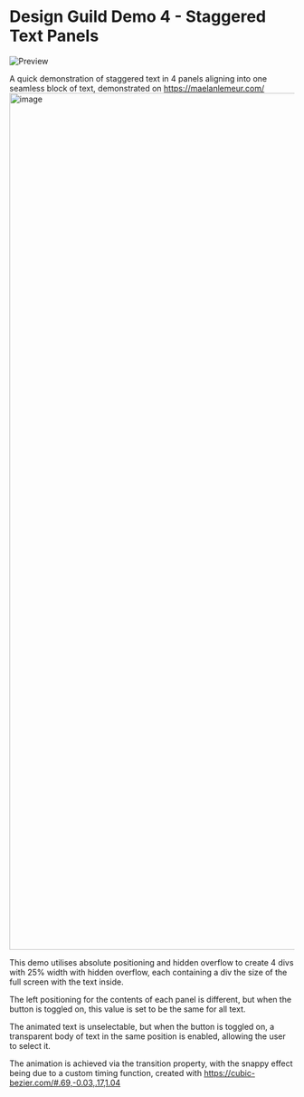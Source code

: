 # Design Guild Demo 4 - Staggered Text Panels
![Preview](https://github.com/SimonLTheodo/Design-Guild-Demo-4---Staggered-Text-Panels/blob/main/public/Staggered%20Text%20Panels.gif)

A quick demonstration of staggered text in 4 panels aligning into one seamless block of text, demonstrated on https://maelanlemeur.com/
<img width="1512" alt="image" src="https://user-images.githubusercontent.com/113339746/222218978-9d6c33d4-90b4-401e-be43-9cab6bf8a723.png">

This demo utilises absolute positioning and hidden overflow to create 4 divs with 25% width with hidden overflow, each containing a div the size of the full screen with the text inside.

The left positioning for the contents of each panel is different, but when the button is toggled on, this value is set to be the same for all text.

The animated text is unselectable, but when the button is toggled on, a transparent body of text in the same position is enabled, allowing the user to select it.

The animation is achieved via the transition property, with the snappy effect being due to a custom timing function, created with https://cubic-bezier.com/#.69,-0.03,.17,1.04
